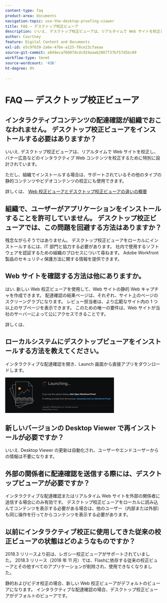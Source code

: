 ```yaml
---
content-type: faq
product-area: documents
navigation-topic: use-the-desktop-proofing-viewer
title: FAQ — デスクトップ校正ビューア
description: いいえ. デスクトップ校正ビューアは、リアルタイムで Web サイトを校正し、バナー広告などのインタラクティブ Web コンテンツを校正するために特別に設計されています。
author: Courtney
feature: Digital Content and Documents
exl-id: e5c9f039-2a6e-47be-a125-f0ce23cfaeaa
source-git-commit: a849ecaf6097dcdc924aaab2867f37bf57d5bc09
workflow-type: tm+mt
source-wordcount: '436'
ht-degree: 0%

---
```


# FAQ — デスクトップ校正ビューア

## インタラクティブコンテンツの配達確認が組織でおこなわれません。 デスクトップ校正ビューアをインストールする必要はありますか？

いいえ. デスクトップ校正ビューアは、リアルタイムで Web サイトを校正し、バナー広告などのインタラクティブ Web コンテンツを校正するために特別に設計されています。

ただし、組織でインストールする場合は、サポートされているその他のタイプの静的コンテンツやビデオコンテンツの校正にも使用できます。 

詳しくは、 [Web 校正ビューアとデスクトップ校正ビューアの違いの概要](../../../review-and-approve-work/proofing/proofing-overview/understand-differences-between-web-viewer.md)

## 組織で、ユーザーがアプリケーションをインストールすることを許可していません。 デスクトップ校正ビューアでは、この問題を回避する方法はありますか？

残念ながらそうではありません。 デスクトップ校正ビューアをローカルにインストールするには、IT 部門と協力する必要があります。 社内で使用するソフトウェアを認証するための組織のプロセスについて尋ねます。 Adobe Workfront製品のセキュリティ保護方法に関する情報を提供できます。

## Web サイトを確認する方法は他にありますか。

はい. 新しい Web 校正ビューアを使用して、Web サイトの静的 Web キャプチャを作成できます。 配達確認の結果ページは、それぞれ、サイト上のページのスクリーングラブになります。 レビュー担当者は、より広範なサイト内の 1 つ以上のサブページを表示できます。 このための唯一の要件は、Web サイトが当社のサーバーによって公にアクセスできることです。

詳しくは、

## ローカルシステムにデスクトップビューアをインストールする方法を教えてください。

インタラクティブな配達確認を開き、Launch 画面から直接アプリをダウンロードします。

![](assets/mceclip0-350x114.png) 

## 新しいバージョンの Desktop Viewer で再インストールが必要ですか？

いいえ. Desktop Viewer の更新は自動化され、ユーザーやエンドユーザーからの情報は不要になります。

## 外部の関係者に配達確認を送信する際には、デスクトップビューアが必要ですか？

インタラクティブな配達確認またはリアルタイム Web サイトを外部の関係者に送信する場合にのみ有効です。 デスクトップ校正ビューアをローカルに読み込んでコンテンツを表示する必要がある場合は、他のユーザー（内部または外部）も同じ操作を行ってからコンテンツを表示する必要があります。

## 以前にインタラクティブ校正に使用してきた従来の校正ビューアの状態はどのようなものですか？

2018.3 リリースより前は、レガシー校正ビューアがサポートされていました。 2018.3 リリース（2018 年 11 月）では、Flashに依存する従来の校正ビューアとその他すべてのアプリケーションが削除され、使用できなくなりました。 

静的およびビデオ校正の場合、新しい Web 校正ビューアがデフォルトのビューアになります。 インタラクティブな配達確認の場合、デスクトップ校正ビューアがデフォルトのビューアです。

<!--For more information, see [Legacy proofing viewer removed in 2018.3](../../../workfront-proof/wp-work-proofsfiles/review-proofs-lpv/lpv-removed-2018.md)-->
